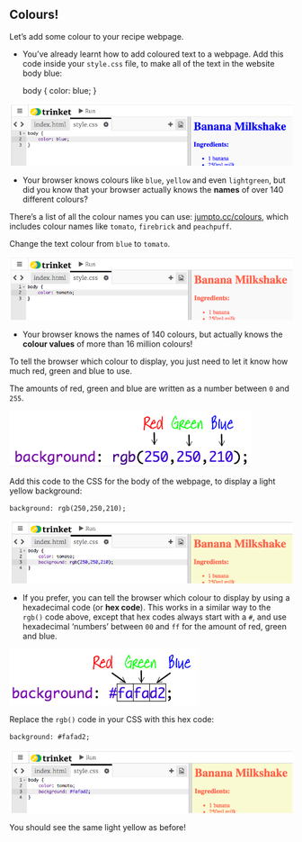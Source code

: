 ## Colours!

Let’s add some colour to your recipe webpage.

+ You’ve already learnt how to add coloured text to a webpage. Add this code inside your `style.css` file, to make all of the text in the website body blue:

    body {
        color: blue;
    }
    

![screenshot](images/recipe-blue.png)

+ Your browser knows colours like `blue`, `yellow` and even `lightgreen`, but did you know that your browser actually knows the **names** of over 140 different colours?

There’s a list of all the colour names you can use: [jumpto.cc/colours](http://jumpto.cc/colours), which includes colour names like `tomato`, `firebrick` and `peachpuff`.

Change the text colour from `blue` to `tomato`.

![screenshot](images/recipe-tomato.png)

+ Your browser knows the names of 140 colours, but actually knows the **colour values** of more than 16 million colours!

To tell the browser which colour to display, you just need to let it know how much red, green and blue to use.

The amounts of red, green and blue are written as a number between `0` and `255`.

![screenshot](images/recipe-rgb-img.png)

Add this code to the CSS for the body of the webpage, to display a light yellow background:

    background: rgb(250,250,210);
    

![screenshot](images/recipe-rgb.png)

+ If you prefer, you can tell the browser which colour to display by using a hexadecimal code (or **hex code**). This works in a similar way to the `rgb()` code above, except that hex codes always start with a `#`, and use hexadecimal ‘numbers’ between `00` and `ff` for the amount of red, green and blue.

![screenshot](images/recipe-hex-img.png)

Replace the `rgb()` code in your CSS with this hex code:

    background: #fafad2;
    

![screenshot](images/recipe-hex.png)

You should see the same light yellow as before!